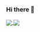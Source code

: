 ### Hi there 👋

<a href="https://github.com/yahyaoukharta?tab=repositories">
  <img align="center" src="https://github-readme-stats.vercel.app/api/top-langs/?username=yahyaoukharta&theme=dark"/>
</a>
<a href="https://github.com/yahyaoukharta?tab=repositories">
 <img align="center" src="https://github-readme-stats.vercel.app/api?username=yahyaoukharta&line_height=40&show_icons=true&theme=dark">
</a>
<!--
**YahyaOukharta/yahyaoukharta** is a ✨ _special_ ✨ repository because its `README.md` (this file) appears on your GitHub profile.

Here are some ideas to get you started:

- 🔭 I’m currently working on ...
- 🌱 I’m currently learning ...
- 👯 I’m looking to collaborate on ...
- 🤔 I’m looking for help with ...
- 💬 Ask me about ...
- 📫 How to reach me: ...
- 😄 Pronouns: ...
- ⚡ Fun fact: ...
-->
